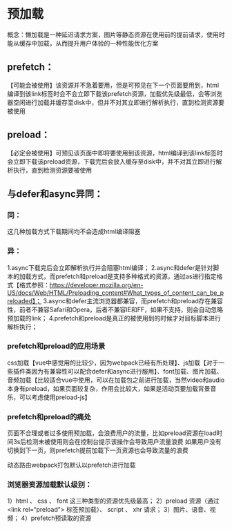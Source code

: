 # 预加载
概念：懒加载是一种延迟请求方案，图片等静态资源在使用前的提前请求，使用时能从缓存中加载，从而提升用户体验的一种性能优化方案

## prefetch：
【可能会被使用】该资源并不急着要用，但是可预见在下一个页面要用到，html编译到该link标签时会不会立即下载该prefetch资源，加载优先级最低，会等浏览器空闲进行加载并缓存至disk中，但并不对其立即进行解析执行，直到检测资源要被使用

## preload：
【必定会被使用】可预见该页面中即将要使用到该资源，html编译到该link标签时会立即下载该preload资源，下载完后会放入缓存至disk中，并不对其立即进行解析执行，直到检测资源要被使用

## 与defer和async异同：
### 同：
这几种加载方式下载期间均不会造成html编译阻塞
### 异：
1.async下载完后会立即解析执行并会阻塞html编译；
2.async和defer是针对脚本的加载方式，而prefetch和preload是支持多种格式的资源，通过as进行指定格式【格式参照：https://developer.mozilla.org/en-US/docs/Web/HTML/Preloading_content#What_types_of_content_can_be_preloaded】；
3.async和defer主流浏览器都兼容，而prefetch和preload存在兼容性，前者不兼容Safari和Opera，后者不兼容IE和FF，如果不支持，则会自动忽略预加载的link；
4.prefetch和preload是真正的被使用到的时候才对目标脚本进行解析执行；

### prefetch和preload的应用场景
css加载【vue中感觉用的比较少，因为webpack已经有所处理】、js加载【对于一些插件类因为有兼容性可以配合defer和async进行服用】、font加载、图片加载、音频加载【比较适合vue中使用，可以在加载包之前进行加载，当然video和audio本身有preload，如果页面较复杂，作用会比较大，如果是活动页要加载背景音乐，可以考虑使用preload-js】

### prefetch和preload的痛处
页面不合理或者过多使用预加载，会浪费用户的流量，比如preload资源在load时间3s后检测未被使用则会在控制台提示该操作会导致用户流量浪费
如果用户没有切换到下一页，则prefetch提前加载下一页资源也会导致流量的浪费

动态路由webpack打包默认以prefetch进行加载

### 浏览器资源加载默认级别：
1）html 、 css 、 font 这三种类型的资源优先级最高；
2）preload 资源（通过 <link rel=“preload"> 标签预加载）、 script 、 xhr 请求；
3）图片、语音、视频；
4）prefetch预读取的资源
